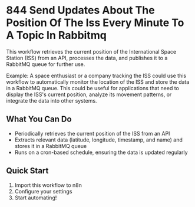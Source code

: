 # 844 Send Updates About The Position Of The Iss Every Minute To A Topic In Rabbitmq

This workflow retrieves the current position of the International Space Station (ISS) from an API, processes the data, and publishes it to a RabbitMQ queue for further use.

Example: A space enthusiast or a company tracking the ISS could use this workflow to automatically monitor the location of the ISS and store the data in a RabbitMQ queue. This could be useful for applications that need to display the ISS's current position, analyze its movement patterns, or integrate the data into other systems.

## What You Can Do
- Periodically retrieves the current position of the ISS from an API
- Extracts relevant data (latitude, longitude, timestamp, and name) and stores it in a RabbitMQ queue
- Runs on a cron-based schedule, ensuring the data is updated regularly

## Quick Start
1. Import this workflow to n8n
2. Configure your settings
3. Start automating!


